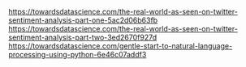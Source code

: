 

https://towardsdatascience.com/the-real-world-as-seen-on-twitter-sentiment-analysis-part-one-5ac2d06b63fb
https://towardsdatascience.com/the-real-world-as-seen-on-twitter-sentiment-analysis-part-two-3ed2670f927d
https://towardsdatascience.com/gentle-start-to-natural-language-processing-using-python-6e46c07addf3